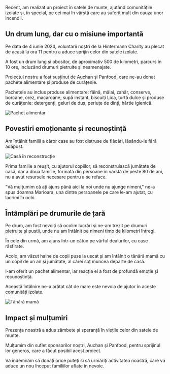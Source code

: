 Recent, am realizat un proiect în satele de munte, ajutând comunitățile izolate și, în special, pe cei mai în vârstă care au suferit mult din cauza unor incendii.

## Un drum lung, dar cu o misiune importantă

Pe data de 4 iunie 2024, voluntarii noștri de la Hintermann Charity au plecat de acasă la ora 11 pentru a aduce sprijin celor din satele izolate. 

A fost un drum lung și obositor, de aproximativ 500 de kilometri, parcurs în 10 ore, incluzând drumuri pietruite și neamenajate.

Proiectul nostru a fost susținut de Auchan și Panfood, care ne-au donat pachete alimentare și produse de curățenie.

Pachetele au inclus produse alimentare: făină, mălai, zahăr, conserve, borcane, orez, macaroane, supă instant, biscuiți Lica, turtă dulce și produse de curățenie: detergenți, geluri de duș, periuțe de dinți, hârtie igienică.

![Pachet alimentar](/image10.jpg)

## Povestiri emoționante și recunoștință

Am întâlnit familii a căror case au fost distruse de flăcări, lăsându-le fără adăpost. 

![Casă în reconstrucție](/image6.jpg)

Prima familie a reușit, cu ajutorul copiilor, să reconstruiască jumătate de casă, dar a doua familie, formată din persoane în vârstă de peste 80 de ani, nu a avut resursele necesare pentru a se reface.

"Vă mulțumim că ați ajuns până aici la noi unde nu ajunge nimeni," ne-a spus doamna Marioara, una dintre persoanele pe care le-am ajutat, cu lacrimi în ochi.

## Întâmplări pe drumurile de țară

Pe drum, am fost nevoiți să ocolim lucrări și ne-am trezit pe drumuri pietruite și pustii, unde nu am întâlnit pe nimeni timp de kilometri întregi. 

În cele din urmă, am ajuns într-un cătun pe vârful dealurilor, cu case răsfirate. 

Acolo, am văzut haine de copii puse la uscat și am întâlnit o tânără mamă cu un copil de un an și jumătate, al cărei soț muncea departe de casă.

I-am oferit un pachet alimentar, iar reacția ei a fost de profundă emoție și recunoștință. 

Această întâlnire ne-a arătat cât de mare este nevoia de ajutor în aceste comunități izolate.

![Tânără mamă](/image1.jpg)

## Impact și mulțumiri

Prezența noastră a adus zâmbete și speranță în viețile celor din satele de munte. 

Mulțumim din suflet sponsorilor noștri, Auchan și Panfood, pentru sprijinul lor generos, care a făcut posibil acest proiect.

Vă îndemnăm să donați orice puteți si să urmăriți activitatea noastră, care va aduce un nou început familiilor aflate în nevoie.
